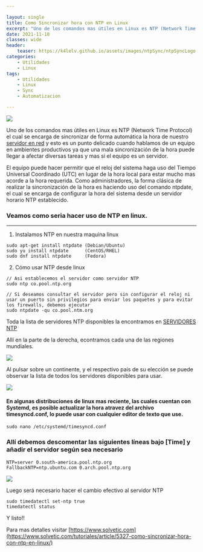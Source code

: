 ```yaml
---

layout: single
title: Como Sincronizar hora con NTP en Linux
excerpt: "Uno de los comandos mas útiles en Linux es NTP (Network Time Protocol) el cual se encarga de sincronizar de forma automática la hora de nuestro servidor en red y esto es un punto delicado cuando hablamos de un equipo en ambientes productivos ya que una mala sincronización de la hora puede llegar a afectar diversas tareas y mas si el equipo es un servidor."
date: 2021-11-10
classes: wide
header:
    teaser: https://k4lelv.github.io/assets/images/ntpSync/ntpSyncLogo.jpg
categories:
    - Utilidades
    - Linux
tags:
    - Utilidades
    - Linux
    - Sync
    - Automatizacion

---
```

![](https://images.unsplash.com/photo-1499686934070-fde9d797e48c?ixlib=rb-1.2.1&ixid=MnwxMjA3fDB8MHxwaG90by1wYWdlfHx8fGVufDB8fHx8&auto=format&fit=crop&w=1470&q=80)


Uno de los comandos mas útiles en Linux es NTP (Network Time Protocol) el cual se encarga de sincronizar de forma automática la hora de nuestro [servidor en red](https://www.solvetic.com/page/recopilaciones/s/recopilacion/mejores-distribuciones-para-servidor-linux) y esto es un punto delicado cuando hablamos de un equipo en ambientes productivos ya que una mala sincronización de la hora puede llegar a afectar diversas tareas y mas si el equipo es un servidor.

El equipo puede hacer permitir que el reloj del sistema haga uso del Tiempo Universal Coordinado (UTC) en lugar de la hora local para estar mucho mas acorde a la hora requerida. Como administradores, la forma clásica de realizar la sincronización de la hora es haciendo uso del comando ntpdate, el cual se encarga de configurar la hora del sistema desde un servidor horario NTP establecido.

### Veamos como seria hacer uso de NTP en linux.
---------------
1. Instalamos NTP en nuestra maquina linux

```
sudo apt-get install ntpdate (Debian/Ubuntu)
sudo yu install ntpdate      (CentOS/RHEL)
sudo dnf install ntpdate     (Fedora)
```
2. Cómo usar NTP desde linux

```
// Asi establecemos el servidor como servidor NTP
sudo ntp co.pool.ntp.org
```

```
// Si deseamos consultar el servidor pero sin configurar el reloj ni usar un puerto sin privilegios para enviar los paquetes y para evitar los firewalls, debemos ejecutar 
sudo ntpdate -qu co.pool.ntm.org
```

Toda la lista de servidores NTP disponibles la encontramos en [SERVIDORES NTP](http://www.pool.ntp.org/es/)

Allí en la parte de la derecha, econtramos cada una de  las regiones mundiales.

![](https://www.solvetic.com/uploads/monthly_04_2018/tutorials-7463-0-25672700-1525073397.png)

Al pulsar sobre un continente, y el respectivo pais de su elección se puede observar la lista de todos los servidores disponibles para usar.

![](https://www.solvetic.com/uploads/monthly_04_2018/tutorials-7463-0-74176500-1525073396.png)


#### En algunas distribuciones de linux mas reciente, las cuales cuentan con Systemd, es posible actualizar la hora atravez del archivo timesyncd.conf, lo puede usar con cualquier editor de texto que use.

```
sudo nano /etc/systemd/timesyncd.conf
```

### Allí debemos descomentar las siguientes líneas bajo [Time] y añadir el servidor según sea necesario

```
NTP=server 0.south-america.pool.ntp.org
FallbackNTP=ntp.ubuntu.com 0.arch.pool.ntp.org
```

![](https://www.solvetic.com/uploads/monthly_04_2018/tutorials-7463-0-20505900-1525073396.png)

Luego será necesario hacer el cambio efectivo al servidor NTP 

```
sudo timedatectl set-ntp true
timedatectl status
```

Y listo!!


Para mas detalles visitar [https://www.solvetic.com](https://www.solvetic.com/tutoriales/article/5327-como-sincronizar-hora-con-ntp-en-linux/)
